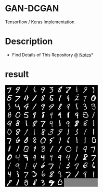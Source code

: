 # GAN-DCGAN
Tensorflow / Keras Implementation.
# Description
* Find Details of This Repository @ [Notes](https://github.com/UCanCallMeJia/GAN-DCGAN/blob/master/2019-11-20-GAN.pdf)*
# result
![result](https://github.com/UCanCallMeJia/GAN-DCGAN/blob/master/results/299_.png)
